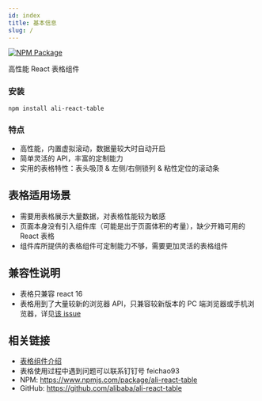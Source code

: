 ```yaml
---
id: index
title: 基本信息
slug: /
---
```


[![NPM Package](https://img.shields.io/npm/v/ali-react-table.svg?style=flat-square)](https://www.npmjs.org/package/ali-react-table)

高性能 React 表格组件

### 安装

`npm install ali-react-table`

### 特点

- 高性能，内置虚拟滚动，数据量较大时自动开启
- 简单灵活的 API，丰富的定制能力
- 实用的表格特性：表头吸顶 & 左侧/右侧锁列 & 粘性定位的滚动条

## 表格适用场景

- 需要用表格展示大量数据，对表格性能较为敏感
- 页面本身没有引入组件库（可能是出于页面体积的考量），缺少开箱可用的 React 表格
- 组件库所提供的表格组件可定制能力不够，需要更加灵活的表格组件

## 兼容性说明

- 表格只兼容 react 16
- 表格用到了大量较新的浏览器 API，只兼容较新版本的 PC 端浏览器或手机浏览器，详见[该 issue](https://github.com/alibaba/ali-react-table/issues/18)

## 相关链接

- [表格组件介绍](blog/2020/04/15/ali-react-table-introduction)
- 表格使用过程中遇到问题可以联系钉钉号 feichao93
- NPM: https://www.npmjs.com/package/ali-react-table
- GitHub: https://github.com/alibaba/ali-react-table
